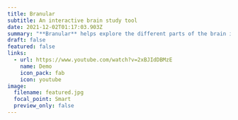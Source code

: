 ```yaml
---
title: Branular
subtitle: An interactive brain study tool
date: 2021-12-02T01:17:03.903Z
summary: "**Branular** helps explore the different parts of the brain interactively. 3D model of the brain is generated from the segmented MRI images. One can locate the internal affected region by peeling off the external layers in an animated way. Also, Branular helps surgeons simulate the surgery experience before performing the surgery on the real patient."
draft: false
featured: false
links:
  - url: https://www.youtube.com/watch?v=2xBJIdDBMzE
    name: Demo
    icon_pack: fab
    icon: youtube
image:
  filename: featured.jpg
  focal_point: Smart
  preview_only: false
---
```


